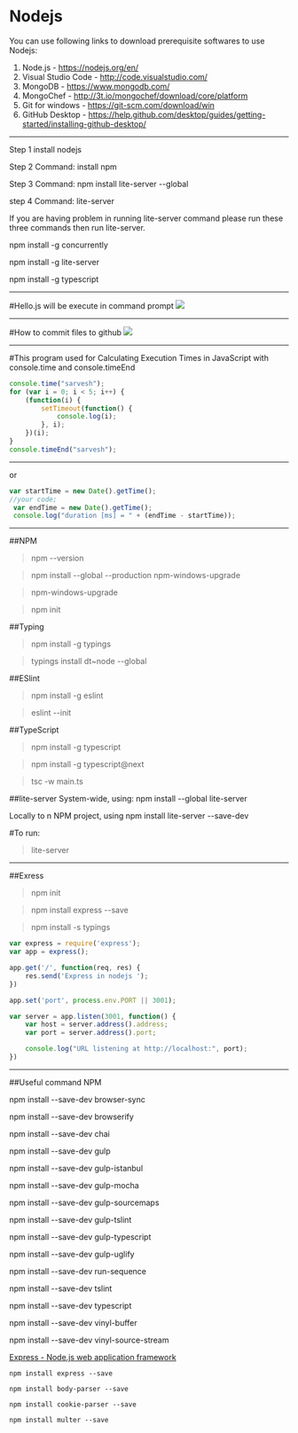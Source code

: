 # Nodejs


You can use following links to download prerequisite softwares to use Nodejs:

1. Node.js - https://nodejs.org/en/
2. Visual Studio Code - http://code.visualstudio.com/
3. MongoDB - https://www.mongodb.com/
4. MongoChef - http://3t.io/mongochef/download/core/platform
5. Git for windows - https://git-scm.com/download/win
6. GitHub Desktop - https://help.github.com/desktop/guides/getting-started/installing-github-desktop/
--------------------------------------------------------

Step 1
install nodejs

Step 2
Command:  install npm

Step 3
Command:  npm install lite-server --global

step 4
Command:  lite-server

If you are having problem in running lite-server command please run these three commands 
then run lite-server.

npm install -g concurrently

npm install -g lite-server

npm install -g typescript


-----------------------------
#Hello.js  will be execute in command prompt
<img src="https://s-media-cache-ak0.pinimg.com/originals/c4/c4/de/c4c4de894799252157ff0446577e2506.png"></img>

-----------------------------------------------------------------

#How to commit files to github
<img src="https://github.com/sarveshhome/Nodejs/blob/master/Pics/gitinitcommit.png"></img>


---------------------------------------------------------------------
#This program used for Calculating Execution Times in JavaScript with console.time and console.timeEnd
``` javascript 
console.time("sarvesh");
for (var i = 0; i < 5; i++) {
    (function(i) {
        setTimeout(function() {
            console.log(i);
        }, i);
    })(i);
}
console.timeEnd("sarvesh");
```
------------------------------------------------------------------------------
or
```javascript
var startTime = new Date().getTime(); 
//your code;
 var endTime = new Date().getTime(); 
 console.log("duration [ms] = " + (endTime - startTime));
 ```
 --------------------------------
 
 ##NPM 
> npm --version
 
> npm install --global --production npm-windows-upgrade

> npm-windows-upgrade

> npm init

##Typing
> npm install -g typings

> typings install dt~node --global

##ESlint
> npm install -g eslint

> eslint --init

##TypeScript
>npm install -g typescript

>npm install -g typescript@next

>tsc -w main.ts


##lite-server
System-wide, using: npm install --global lite-server

Locally to n NPM project, using npm install lite-server --save-dev

#To run:
> lite-server


--------------------------------
##Exress

>npm init

>npm install express --save

>npm install -s typings


```javascript
var express = require('express');
var app = express();

app.get('/', function(req, res) {
    res.send('Express in nodejs ');
})

app.set('port', process.env.PORT || 3001);

var server = app.listen(3001, function() {
    var host = server.address().address;
    var port = server.address().port;

    console.log("URL listening at http://localhost:", port);
})
```


--------------------------------
##Useful command NPM

 npm install  --save-dev browser-sync
 
 npm install  --save-dev browserify
 
 npm install  --save-dev chai
 
 npm install  --save-dev gulp
 
 npm install  --save-dev gulp-istanbul
 
 npm install  --save-dev gulp-mocha
 
 npm install  --save-dev gulp-sourcemaps
 
 npm install  --save-dev gulp-tslint
 
 npm install  --save-dev gulp-typescript
 
 npm install  --save-dev gulp-uglify
 
 npm install  --save-dev run-sequence
 
 npm install  --save-dev tslint
 
 npm install  --save-dev typescript
 
 npm install  --save-dev vinyl-buffer
 
 npm install  --save-dev vinyl-source-stream
  
 [Express - Node.js web application framework](ExpressPra)

    npm install express --save

    npm install body-parser --save

    npm install cookie-parser --save

    npm install multer --save
